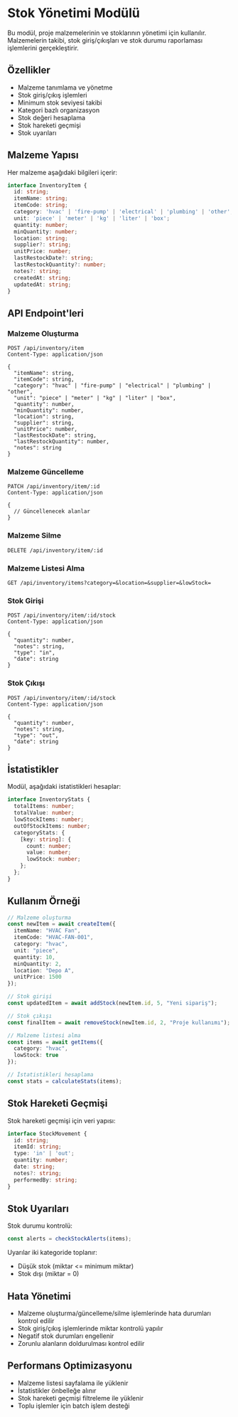# Stok Yönetimi Modülü

Bu modül, proje malzemelerinin ve stoklarının yönetimi için kullanılır. Malzemelerin takibi, stok giriş/çıkışları ve stok durumu raporlaması işlemlerini gerçekleştirir.

## Özellikler

- Malzeme tanımlama ve yönetme
- Stok giriş/çıkış işlemleri
- Minimum stok seviyesi takibi
- Kategori bazlı organizasyon
- Stok değeri hesaplama
- Stok hareketi geçmişi
- Stok uyarıları

## Malzeme Yapısı

Her malzeme aşağıdaki bilgileri içerir:

```typescript
interface InventoryItem {
  id: string;
  itemName: string;
  itemCode: string;
  category: 'hvac' | 'fire-pump' | 'electrical' | 'plumbing' | 'other';
  unit: 'piece' | 'meter' | 'kg' | 'liter' | 'box';
  quantity: number;
  minQuantity: number;
  location: string;
  supplier?: string;
  unitPrice: number;
  lastRestockDate?: string;
  lastRestockQuantity?: number;
  notes?: string;
  createdAt: string;
  updatedAt: string;
}
```

## API Endpoint'leri

### Malzeme Oluşturma
```http
POST /api/inventory/item
Content-Type: application/json

{
  "itemName": string,
  "itemCode": string,
  "category": "hvac" | "fire-pump" | "electrical" | "plumbing" | "other",
  "unit": "piece" | "meter" | "kg" | "liter" | "box",
  "quantity": number,
  "minQuantity": number,
  "location": string,
  "supplier": string,
  "unitPrice": number,
  "lastRestockDate": string,
  "lastRestockQuantity": number,
  "notes": string
}
```

### Malzeme Güncelleme
```http
PATCH /api/inventory/item/:id
Content-Type: application/json

{
  // Güncellenecek alanlar
}
```

### Malzeme Silme
```http
DELETE /api/inventory/item/:id
```

### Malzeme Listesi Alma
```http
GET /api/inventory/items?category=&location=&supplier=&lowStock=
```

### Stok Girişi
```http
POST /api/inventory/item/:id/stock
Content-Type: application/json

{
  "quantity": number,
  "notes": string,
  "type": "in",
  "date": string
}
```

### Stok Çıkışı
```http
POST /api/inventory/item/:id/stock
Content-Type: application/json

{
  "quantity": number,
  "notes": string,
  "type": "out",
  "date": string
}
```

## İstatistikler

Modül, aşağıdaki istatistikleri hesaplar:

```typescript
interface InventoryStats {
  totalItems: number;
  totalValue: number;
  lowStockItems: number;
  outOfStockItems: number;
  categoryStats: {
    [key: string]: {
      count: number;
      value: number;
      lowStock: number;
    };
  };
}
```

## Kullanım Örneği

```typescript
// Malzeme oluşturma
const newItem = await createItem({
  itemName: "HVAC Fan",
  itemCode: "HVAC-FAN-001",
  category: "hvac",
  unit: "piece",
  quantity: 10,
  minQuantity: 2,
  location: "Depo A",
  unitPrice: 1500
});

// Stok girişi
const updatedItem = await addStock(newItem.id, 5, "Yeni sipariş");

// Stok çıkışı
const finalItem = await removeStock(newItem.id, 2, "Proje kullanımı");

// Malzeme listesi alma
const items = await getItems({
  category: "hvac",
  lowStock: true
});

// İstatistikleri hesaplama
const stats = calculateStats(items);
```

## Stok Hareketi Geçmişi

Stok hareketi geçmişi için veri yapısı:

```typescript
interface StockMovement {
  id: string;
  itemId: string;
  type: 'in' | 'out';
  quantity: number;
  date: string;
  notes?: string;
  performedBy: string;
}
```

## Stok Uyarıları

Stok durumu kontrolü:

```typescript
const alerts = checkStockAlerts(items);
```

Uyarılar iki kategoride toplanır:
- Düşük stok (miktar <= minimum miktar)
- Stok dışı (miktar = 0)

## Hata Yönetimi

- Malzeme oluşturma/güncelleme/silme işlemlerinde hata durumları kontrol edilir
- Stok giriş/çıkış işlemlerinde miktar kontrolü yapılır
- Negatif stok durumları engellenir
- Zorunlu alanların doldurulması kontrol edilir

## Performans Optimizasyonu

- Malzeme listesi sayfalama ile yüklenir
- İstatistikler önbelleğe alınır
- Stok hareketi geçmişi filtreleme ile yüklenir
- Toplu işlemler için batch işlem desteği 